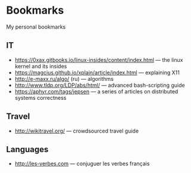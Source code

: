 # Bookmarks
My personal bookmarks

## IT
  * <https://0xax.gitbooks.io/linux-insides/content/index.html> — the linux kernel and its insides
  * <https://magcius.github.io/xplain/article/index.html> — explaining X11
  * <http://e-maxx.ru/algo/> (ru) — algorithms
  * <http://www.tldp.org/LDP/abs/html/> — advanced bash-scripting guide
  * <https://aphyr.com/tags/jepsen> — a series of articles on distributed systems correctness

## Travel
  * <http://wikitravel.org/> — crowdsourced travel guide

## Languages
  * <http://les-verbes.com> — conjuguer les verbes français
